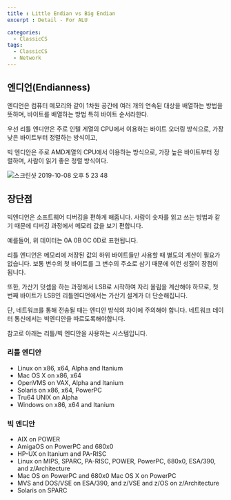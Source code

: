 ```yaml
---
title : Little Endian vs Big Endian 
excerpt : Detail - For ALU

categories:
  - ClassicCS
tags:
  - ClassicCS
  - Network
---
```


## 엔디언(Endianness)

엔디언은 컴퓨터 메모리와 같이 1차원 공간에 여러 개의 연속된 대상을 배열하는 방법을 뜻하며, 바이트를 배열하는 방법 특히 바이트 순서라한다.

우선 리틀 엔디안은 주로 인텔 게열의 CPU에서 이용하는 바이트 오더링 방식으로, 가장 낮은 바이트부터 정렬하는 방식이고,

빅 엔디안은 주로 AMD계열의 CPU에서 이용하는 방식으로, 가장 높은 바이트부터 정렬하며, 사람이 읽기 좋은 정렬 방식이다.

![스크린샷 2019-10-08 오후 5 23 48](https://user-images.githubusercontent.com/44635266/66379803-2645a780-e9f1-11e9-9ad0-7bbbeca2a0d1.png)

## 장단점

빅엔디언은 소프트웨어 디버깅을 편하게 해줍니다. 사람이 숫자를 읽고 쓰는 방법과 같기 때문에 디버깅 과정에서 메모리 값을 보기 편합니다.

예를들어, 위 데이터는 0A 0B 0C 0D로 표현됩니다.

리틀 엔디언은 메모리에 저장된 값의 하위 바이트들만 사용할 때 별도의 계산이 필요가 없습니다. 보통 변수의 첫 바이트를 그 변수의 주소로 삼기 때문에 이런 성질이 장점이 됩니다.

또한, 가산기 덧셈을 하는 과정에서 LSB로 시작하여 자리 올림을 계산해야 하므로, 첫 번째 바이트가 LSB인 리틀엔디언에서는 가산기 설계가 더 단순해집니다.

단, 네트워크를 통해 전송될 때는 엔디안 방식의 차이에 주의해야 합니다. 네트워크 데이터 통신에서는 빅엔디안을 따르도록해야합니다.

참고로 아래는 리틀/빅 엔디안을 사용하는 시스템입니다.

### 리틀 엔디안

* Linux on x86, x64, Alpha and Itanium
* Mac OS X on x86, x64
* OpenVMS on VAX, Alpha and Itanium
* Solaris on x86, x64, PowerPC
* Tru64 UNIX on Alpha
* Windows on x86, x64 and Itanium
 
### 빅 엔디안

* AIX on POWER
* AmigaOS on PowerPC and 680x0
* HP-UX on Itanium and PA-RISC
* Linux on MIPS, SPARC, PA-RISC, POWER, PowerPC, 680x0, ESA/390, and z/Architecture
* Mac OS on PowerPC and 680x0
Mac OS X on PowerPC
* MVS and DOS/VSE on ESA/390, and z/VSE and z/OS on z/Architecture
* Solaris on SPARC


